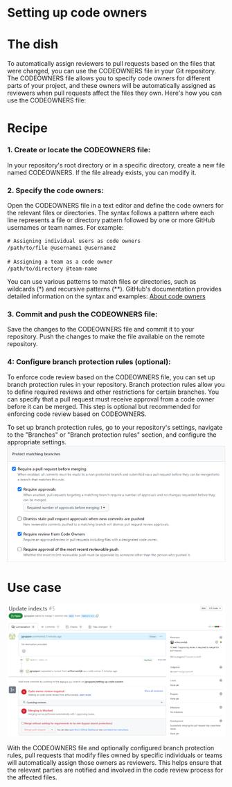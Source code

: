# Setting up code owners


# The dish

To automatically assign reviewers to pull requests based on the files that were changed, you can use the CODEOWNERS file in your Git repository. The CODEOWNERS file allows you to specify code owners for different parts of your project, and these owners will be automatically assigned as reviewers when pull requests affect the files they own. Here's how you can use the CODEOWNERS file:

# Recipe

### 1. Create or locate the CODEOWNERS file: 
In your repository's root directory or in a specific directory, create a new file named CODEOWNERS. If the file already exists, you can modify it.

### 2. Specify the code owners: 
Open the CODEOWNERS file in a text editor and define the code owners for the relevant files or directories. The syntax follows a pattern where each line represents a file or directory pattern followed by one or more GitHub usernames or team names. For example:
```
# Assigning individual users as code owners
/path/to/file @username1 @username2

# Assigning a team as a code owner
/path/to/directory @team-name
``` 
You can use various patterns to match files or directories, such as wildcards (*) and recursive patterns (**). GitHub's documentation provides detailed information on the syntax and examples: [About code owners](https://docs.github.com/en/repositories/managing-your-repositorys-settings-and-features/customizing-your-repository/about-code-owners)

### 3. Commit and push the CODEOWNERS file: 
Save the changes to the CODEOWNERS file and commit it to your repository. Push the changes to make the file available on the remote repository.

### 4: Configure branch protection rules (optional): 
To enforce code review based on the CODEOWNERS file, you can set up branch protection rules in your repository. Branch protection rules allow you to define required reviews and other restrictions for certain branches. You can specify that a pull request must receive approval from a code owner before it can be merged. This step is optional but recommended for enforcing code review based on CODEOWNERS. 

To set up branch protection rules, go to your repository's settings, navigate to the "Branches" or "Branch protection rules" section, and configure the appropriate settings.
![image](./resources//setting-up-code-owners-02.png)

# Use case
![image](./resources//setting-up-code-owners-01.png)

With the CODEOWNERS file and optionally configured branch protection rules, pull requests that modify files owned by specific individuals or teams will automatically assign those owners as reviewers. This helps ensure that the relevant parties are notified and involved in the code review process for the affected files.
